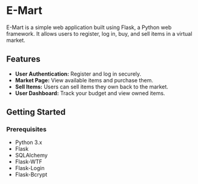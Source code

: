 # E-Mart

E-Mart is a simple web application built using Flask, a Python web framework. It allows users to register, log in, buy, and sell items in a virtual market.

## Features

- **User Authentication:** Register and log in securely.
- **Market Page:** View available items and purchase them.
- **Sell Items:** Users can sell items they own back to the market.
- **User Dashboard:** Track your budget and view owned items.

## Getting Started

### Prerequisites

- Python 3.x
- Flask
- SQLAlchemy
- Flask-WTF
- Flask-Login
- Flask-Bcrypt